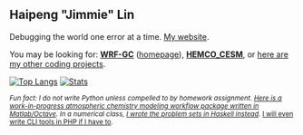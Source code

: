 ## Haipeng "Jimmie" Lin

Debugging the world one error at a time. [My website](https://jimmielin.me).

You may be looking for: **[WRF-GC](https://github.com/jimmielin/wrf-gc-release)** ([homepage](https://fugroup.org/index.php/WRF-GC)), **[HEMCO_CESM](https://github.com/jimmielin/HEMCO_CESM)**, or [here are my other coding projects](https://jimmielin.me/code/).

[![Top Langs](https://github-readme-stats.vercel.app/api/top-langs/?username=jimmielin&layout=compact)](https://github.com/jimmielin)
[![Stats](https://github-readme-stats.vercel.app/api?username=jimmielin&count_private=true&line_height=20)](https://github.com/jimmielin)

<sub>*Fun fact: I do not write Python unless compelled to by homework assignment. [Here is a work-in-progress atmospheric chemistry modeling workflow package written in Matlab/Octave](https://github.com/jimmielin/mtools). In a numerical class, [I wrote the problem sets in Haskell instead](https://github.com/jimmielin/HW-Numerical-Analysis-Spring-2016).* [I will even write CLI tools in PHP if I have to](https://github.com/jimmielin/wrf-gchp-dev-tools/tree/master/generate_gigc_convert_state_chm_spec).</sub>

